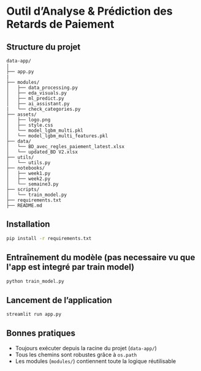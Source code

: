 # Outil d’Analyse & Prédiction des Retards de Paiement

## Structure du projet

```
data-app/
│
├── app.py
|
├── modules/
│   ├── data_processing.py
│   ├── eda_visuals.py
│   ├── ml_predict.py
│   ├── ai_assistant.py
|   └── check_categories.py
├── assets/
│   ├── logo.png
│   ├── style.css
│   └── model_lgbm_multi.pkl
│   └── model_lgbm_multi_features.pkl
├── data/
│   └── BD_avec_regles_paiement_latest.xlsx
│   └── updated_BD V2.xlsx
├── utils/
│   └── utils.py
├── notebooks/
│   ├── week1.py
│   ├── week2.py
│   └── semaine3.py
├── scripts/
│   └── train_model.py
├── requirements.txt
├── README.md
```

## Installation

```bash
pip install -r requirements.txt
```

## Entraînement du modèle (pas necessaire vu que l'app est integré par train model)

```bash
python train_model.py
```

## Lancement de l’application

```bash
streamlit run app.py
```

## Bonnes pratiques

- Toujours exécuter depuis la racine du projet (`data-app/`)
- Tous les chemins sont robustes grâce à `os.path`
- Les modules (`modules/`) contiennent toute la logique réutilisable
